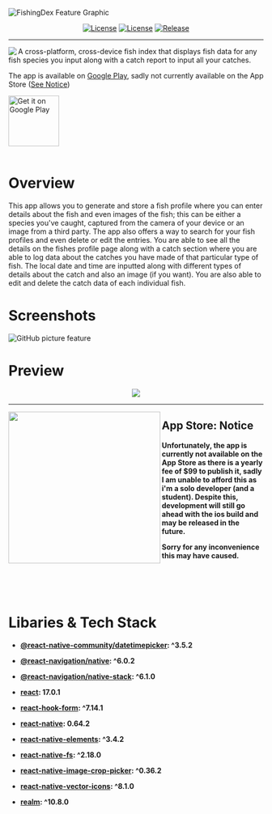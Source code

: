 ![FishingDex Feature Graphic](https://user-images.githubusercontent.com/71614127/133943317-9f0eaa95-ce9e-42cf-ba07-6ad3972ecbb1.png)

<p align="center">
  <a href="https://opensource.org/licenses/GPL-3.0"><img alt="License" src="https://img.shields.io/github/license/JM1F/Fishing-Dex"/></a>
  <a href="https://github.com/JM1F/Fishing-Dex/blob/master/package.json"><img alt="License" src="https://img.shields.io/david/dev/JM1F/Fishing-Dex"/></a>
  <a href="https://github.com/JM1F/Fishing-Dex/releases"><img alt="Release" src="https://img.shields.io/github/v/release/JM1F/Fishing-Dex"/></a>  
</p>

***

<img align="left" src="https://user-images.githubusercontent.com/71614127/133944497-59e6e107-e56e-4ef9-9aaf-ef98359538c6.png">

A cross-platform, cross-device fish index that displays fish data for any fish species you input along with a catch report to input all your catches.  

The app is available on [Google Play](https://play.google.com/store/apps/details?id=com.fishingdex), sadly not currently available on the App Store ([See Notice](#App-Store-Notice))  

<a href='https://play.google.com/store/apps/details?id=com.fishingdex&pcampaignid=pcampaignidMKT-Other-global-all-co-prtnr-py-PartBadge-Mar2515-1'><img alt='Get it on Google Play' src='https://play.google.com/intl/en_us/badges/static/images/badges/en_badge_web_generic.png' height="100"/></a>  
<br/>

# Overview
This app allows you to generate and store a fish profile where you can enter details about the fish and even images of the fish; this can be either a species you've caught, captured from the camera of your device or an image from a third party. The app also offers a way to search for your fish profiles and even delete or edit the entries. You are able to see all the details on the fishes profile page along with a catch section where you are able to log data about the catches you have made of that particular type of fish. The local date and time are inputted along with different types of details about the catch and also an image (if you want). You are also able to edit and delete the catch data of each individual fish.
# Screenshots

![GitHub picture feature](https://user-images.githubusercontent.com/71614127/133947177-d861aff9-f91e-4ac1-b036-b1fbefc733b6.png)  

# Preview
<p align="center">
<img src="https://thumbs.gfycat.com/PerfumedDentalHogget-size_restricted.gif">
</p>

***

<img align="left" width="300" height="300" src="https://user-images.githubusercontent.com/71614127/134788219-164976dd-2fea-4129-a48f-c8b6135471c7.png"> 

## App Store: Notice
<b>Unfortunately, the app is currently not available on the App Store as there is a yearly fee of $99 to publish it, sadly I am unable to afford this as i'm a solo developer (and a student). Despite this, development will still go ahead with the ios build and may be released in the future.  

Sorry for any inconvenience this may have caused.
</b>  
<br/>
<br/>
<br/>
<br/>
# Libaries & Tech Stack

- <b><a href="https://github.com/react-native-datetimepicker/datetimepicker">@react-native-community/datetimepicker</a>: ^3.5.2</b> 

- <b><a href="https://reactnavigation.org/">@react-navigation/native</a>: ^6.0.2</b>  

- <b><a href="https://reactnavigation.org/">@react-navigation/native-stack</a>: ^6.1.0</b>  

- <b><a href="https://reactjs.org/">react</a>: 17.0.1</b>  

- <b><a href="https://react-hook-form.com/">react-hook-form</a>: ^7.14.1</b>  

- <b><a href="https://reactnative.dev/">react-native</a>: 0.64.2</b>    

- <b><a href="https://reactnativeelements.com/">react-native-elements</a>: ^3.4.2</b> 

- <b><a href="https://github.com/itinance/react-native-fs">react-native-fs</a>: ^2.18.0</b>  

- <b><a href="https://github.com/ivpusic/react-native-image-crop-picker">react-native-image-crop-picker</a>: ^0.36.2</b>  

- <b><a href="https://github.com/oblador/react-native-vector-icons">react-native-vector-icons</a>: ^8.1.0</b>  

- <b><a href="https://realm.io/">realm</a>: ^10.8.0</b>
